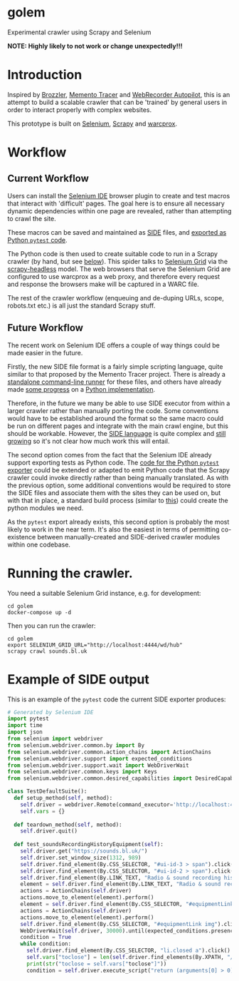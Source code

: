 # golem
Experimental crawler using Scrapy and Selenium

**NOTE: Highly likely to not work or change unexpectedly!!!**

# Introduction

Inspired by [Brozzler](https://github.com/internetarchive/brozzler), [Memento Tracer](http://tracer.mementoweb.org/) and [WebRecorder Autopilot](https://guide.webrecorder.io/autopilot/), this is an attempt to build a scalable crawler that can be 'trained' by general users in order to interact properly with complex websites.

This prototype is built on [Selenium](https://selenium.dev/), [Scrapy](https://scrapy.org/) and [warcprox](https://github.com/internetarchive/warcprox).

# Workflow

## Current Workflow

Users can install the [Selenium IDE](https://selenium.dev/selenium-ide/) browser plugin to create and test macros that interact with 'difficult' pages.  The goal here is to ensure all necessary dynamic dependencies within one page are revealed, rather than attempting to crawl the site.

These macros can be saved and maintained as [SIDE](https://selenium.dev/selenium-ide/docs/en/introduction/getting-started#save-your-work) files, and [exported as Python `pytest` code](https://selenium.dev/selenium-ide/docs/en/introduction/code-export#python-pytest).

The Python code is then used to create suitable code to run in a Scrapy crawler (by hand, but see [below](#future-workflow)). This spider talks to [Selenium Grid](https://selenium.dev/documentation/en/grid/) via the [scrapy-headless](https://github.com/scrapy-plugins/scrapy-headless) model.  The web browsers that serve the Selenium Grid are configured to use warcprox as a web proxy, and therefore every request and response the browsers make will be captured in a WARC file.

The rest of the crawler workflow (enqueuing and de-duping URLs, scope, robots.txt etc.) is all just the standard Scrapy stuff.

## Future Workflow

The recent work on Selenium IDE offers a couple of way things could be made easier in the future.

Firstly, the new SIDE file format is a fairly simple scripting language, quite similar to that proposed by the Memento Tracer project.  There is already a [standalone command-line runner](https://www.seleniumhq.org/selenium-ide/docs/en/introduction/command-line-runner/) for these files, and others have already made [some progress](https://github.com/side-runner-py/side-runner-py/issues/49) on a [Python implementation](https://github.com/side-runner-py/side-runner-py).

Therefore, in the future we many be able to use SIDE executor from within a larger crawler rather than manually porting the code.  Some conventions would have to be established around the format so the same macro could be run on different pages and integrate with the main crawl engine, but this should be workable.  However, the [SIDE language](https://selenium.dev/selenium-ide/docs/en/api/commands) is quite complex and [still growing](https://github.com/SeleniumHQ/selenium-ide/issues/182) so it's not clear how much work this will entail.

The second option comes from the fact that the Selenium IDE already support exporting tests as Python code.  The [code for the Python `pytest` exporter](https://github.com/SeleniumHQ/selenium-ide/tree/v3/packages/code-export-python-pytest/src) could be extended or adapted to emit Python code that the Scrapy crawler could invoke directly rather than being manually translated.  As with the previous option, some additional conventions would be required to store the SIDE files and associate them with the sites they can be used on, but with that in place, a standard build process (similar to [this](https://gist.github.com/varunnayak26/708f5d7e2c5c4b8db61a7a5a4a2a760f)) could create the python modules we need.

As the `pytest` export already exists, this second option is probably the most likely to work in the near term. It's also the easiest in terms of permitting co-existence between manually-created and SIDE-derived crawler modules within one codebase.

# Running the crawler.

You need a suitable Selenium Grid instance, e.g. for development:

    cd golem
    docker-compose up -d

Then you can run the crawler:

    cd golem
    export SELENIUM_GRID_URL="http://localhost:4444/wd/hub"
    scrapy crawl sounds.bl.uk



# Example of SIDE output

This is an example of the `pytest` code the current SIDE exporter produces:

```python
# Generated by Selenium IDE
import pytest
import time
import json
from selenium import webdriver
from selenium.webdriver.common.by import By
from selenium.webdriver.common.action_chains import ActionChains
from selenium.webdriver.support import expected_conditions
from selenium.webdriver.support.wait import WebDriverWait
from selenium.webdriver.common.keys import Keys
from selenium.webdriver.common.desired_capabilities import DesiredCapabilities

class TestDefaultSuite():
  def setup_method(self, method):
    self.driver = webdriver.Remote(command_executor='http://localhost:4444/wd/hub', desired_capabilities=DesiredCapabilities.CHROME)
    self.vars = {}
  
  def teardown_method(self, method):
    self.driver.quit()
  
  def test_soundsRecordingHistoryEquipment(self):
    self.driver.get("https://sounds.bl.uk/")
    self.driver.set_window_size(1312, 989)
    self.driver.find_element(By.CSS_SELECTOR, "#ui-id-3 > span").click()
    self.driver.find_element(By.CSS_SELECTOR, "#ui-id-2 > span").click()
    self.driver.find_element(By.LINK_TEXT, "Radio & sound recording history").click()
    element = self.driver.find_element(By.LINK_TEXT, "Radio & sound recording history")
    actions = ActionChains(self.driver)
    actions.move_to_element(element).perform()
    element = self.driver.find_element(By.CSS_SELECTOR, "#equipmentLink img")
    actions = ActionChains(self.driver)
    actions.move_to_element(element).perform()
    self.driver.find_element(By.CSS_SELECTOR, "#equipmentLink img").click()
    WebDriverWait(self.driver, 30000).until(expected_conditions.presence_of_element_located((By.CSS_SELECTOR, ".viewByCollectionNavTree")))
    condition = True
    while condition:
      self.driver.find_element(By.CSS_SELECTOR, "li.closed a").click()
      self.vars["toclose"] = len(self.driver.find_elements(By.XPATH, "//div[@aria-hidden=\'false\']/nav/ul/li[@class=\'closed\']/a"))
      print(str("toclose = self.vars["toclose"]"))
      condition = self.driver.execute_script("return (arguments[0] > 0)", self.vars["toclose"])
  
```